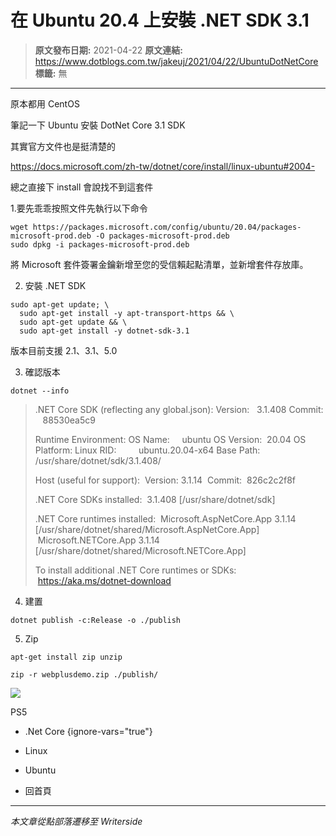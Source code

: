 # 在 Ubuntu 20.4 上安裝 .NET SDK 3.1

> **原文發布日期:** 2021-04-22
> **原文連結:** https://www.dotblogs.com.tw/jakeuj/2021/04/22/UbuntuDotNetCore
> **標籤:** 無

---

原本都用 CentOS

筆記一下 Ubuntu 安裝 DotNet Core 3.1 SDK

其實官方文件也是挺清楚的

<https://docs.microsoft.com/zh-tw/dotnet/core/install/linux-ubuntu#2004->

總之直接下 install 會說找不到這套件

1.要先乖乖按照文件先執行以下命令

```
wget https://packages.microsoft.com/config/ubuntu/20.04/packages-microsoft-prod.deb -O packages-microsoft-prod.deb
sudo dpkg -i packages-microsoft-prod.deb
```

將 Microsoft 套件簽署金鑰新增至您的受信賴起點清單，並新增套件存放庫。

2. 安裝 .NET SDK

```
sudo apt-get update; \
  sudo apt-get install -y apt-transport-https && \
  sudo apt-get update && \
  sudo apt-get install -y dotnet-sdk-3.1
```

版本目前支援 2.1、3.1、5.0

3. 確認版本

```
dotnet --info
```

> .NET Core SDK (reflecting any global.json):
> Version:   3.1.408
> Commit:    88530ea5c9
>
> Runtime Environment:
> OS Name:     ubuntu
> OS Version:  20.04
> OS Platform: Linux
> RID:         ubuntu.20.04-x64
> Base Path:   /usr/share/dotnet/sdk/3.1.408/
>
> Host (useful for support):
>  Version: 3.1.14
>  Commit:  826c2c2f8f
>
> .NET Core SDKs installed:
>  3.1.408 [/usr/share/dotnet/sdk]
>
> .NET Core runtimes installed:
>  Microsoft.AspNetCore.App 3.1.14 [/usr/share/dotnet/shared/Microsoft.AspNetCore.App]
>  Microsoft.NETCore.App 3.1.14 [/usr/share/dotnet/shared/Microsoft.NETCore.App]
>
> To install additional .NET Core runtimes or SDKs:
>  https://aka.ms/dotnet-download

4. 建置

`dotnet publish -c:Release -o ./publish`

5. Zip

`apt-get install zip unzip`

`zip -r webplusdemo.zip ./publish/`

![](https://card.psnprofiles.com/1/jakeuj.png)

PS5

* .Net Core
{ignore-vars="true"}
* Linux
* Ubuntu

* 回首頁

---

*本文章從點部落遷移至 Writerside*
